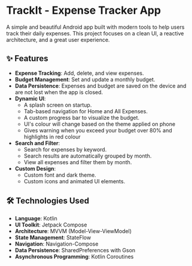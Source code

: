 # TrackIt - Expense Tracker App

A simple and beautiful Android app built with modern tools to help users track their daily expenses. This project focuses on a clean UI, a reactive architecture, and a great user experience.

## ✨ Features
- **Expense Tracking**: Add, delete, and view expenses.
- **Budget Management**: Set and update a monthly budget.
- **Data Persistence**: Expenses and budget are saved on the device and are not lost when the app is closed.
- **Dynamic UI**:
    - A splash screen on startup.
    - Tab-based navigation for Home and All Expenses.
    - A custom progress bar to visualize the budget.
    - UI's colour will change based on the theme applied on phone
    - Gives warning when you exceed your budget over 80% and highlights in red colour
- **Search and Filter**:
    - Search for expenses by keyword.
    - Search results are automatically grouped by month.
    - View all expenses and filter them by month.
- **Custom Design**:
    - Custom font and dark theme.
    - Custom icons and animated UI elements.

## 🛠️ Technologies Used
- **Language**: Kotlin
- **UI Toolkit**: Jetpack Compose
- **Architecture**: MVVM (Model-View-ViewModel)
- **State Management**: StateFlow
- **Navigation**: Navigation-Compose
- **Data Persistence**: SharedPreferences with Gson
- **Asynchronous Programming**: Kotlin Coroutines
